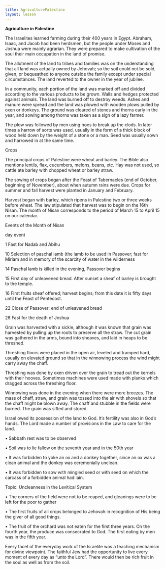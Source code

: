 ```yaml
---
title: AgriculturePalestine
layout: lesson
---
```



**Agriculture in Palestine**

The Israelites learned farming during their 400 years in Egypt. Abraham,
Isaac, and Jacob had been herdsmen, but the people under Moses and
Joshua were mainly agrarian. They were prepared to make cultivation of
the soul their main occupation in the land of promise.

The allotment of the land to tribes and families was on the
understanding that all land was actually owned by Jehovah; so the soil
could not be sold, given, or bequeathed to anyone outside the family
except under special circumstances. The land reverted to the owner in
the year of jubilee.

In a community, each portion of the land was marked off and divided
according to the various products to be grown. Walls and hedges
protected against animals. The land was burned off to destroy weeds.
Ashes and manure were spread and the land was plowed with wooden plows
pulled by oxen or donkeys. The ground was cleared of stones and thorns
early in the year, and sowing among thorns was taken as a sign of a lazy
farmer.

The plow was followed by men using hoes to break up the clods. In later
times a harrow of sorts was used, usually in the form of a thick block
of wood held down by the weight of a stone or a man. Seed was usually
sown and harrowed in at the same time.

Crops

The principal crops of Palestine were wheat and barley. The Bible also
mentions lentils, flax, cucumbers, melons, beans, etc. Hay was not used,
so cattle ate barley with chopped wheat or barley straw.

The sowing of crops began after the Feast of Tabernacles (end of
October, beginning of November), about when autumn rains were due. Crops
for summer and fall harvest were planted in January and February.

Harvest began with barley, which ripens in Palestine two or three weeks
before wheat. The law stipulated that harvest was to begin on the 16th
Nisan. The month of Nisan corresponds to the period of March 15 to April
15 on our calendar.

Events of the Month of Nisan

day event

1 Fast for Nadab and Abihu

10 Selection of paschal lamb (the lamb to be used in Passover; fast for
Miriam and in memory of the scarcity of water in the wilderness

14 Paschal lamb is killed in the evening, Passover begins

15 First day of unleavened bread. After sunset a sheaf of barley is
brought to the temple.

16 First fruits sheaf offered; harvest begins; from this date it is
fifty days until the Feast of Pentecost.

22 Close of Passover; end of unleavened bread

26 Fast for the death of Joshua

Grain was harvested with a sickle, although it was known that grain was
harvested by pulling up the roots to preserve all the straw. The cut
grain was gathered in the arms, bound into sheaves, and laid in heaps to
be threshed.

Threshing floors were placed in the open air, leveled and tramped hard,
usually on elevated ground so that in the winnowing process the wind
might carry away the chaff.

Threshing was done by oxen driven over the grain to tread out the
kernels with their hooves. Sometimes machines were used made with planks
which dragged across the threshing floor.

Winnowing was done in the evening when there were more breezes. The mass
of chaff, straw, and grain was tossed into the air with shovels so that
the chaff might be blown away. The chaff and stubble in the fields were
burned. The grain was sifted and stored.

Israel owed its possession of the land to God. It’s fertility was also
in God’s hands. The Lord made a number of provisions in the Law to care
for the land.

• Sabbath rest was to be observed

• Soil was to lie fallow on the seventh year and in the 50th year

• It was forbidden to yoke an ox and a donkey together, since an ox was
a clean animal and the donkey was ceremonially unclean.

• It was forbidden to sow with mingled seed or with seed on which the
carcass of a forbidden animal had lain.

Topic: Uncleanness in the Levitical System

• The corners of the field were not to be reaped, and gleanings were to
be left for the poor to gather

• The first fruits of all crops belonged to Jehovah in recognition of
His being the giver of all good things.

• The fruit of the orchard was not eaten for the first three years. On
the fourth year, the produce was consecrated to God. The first eating by
men was in the fifth year.

Every facet of the everyday work of the Israelite was a teaching
mechanism for divine viewpoint. The faithful Jew had the opportunity to
live every moment of every day as “unto the Lord”. There would then be
rich fruit in the soul as well as from the soil.

